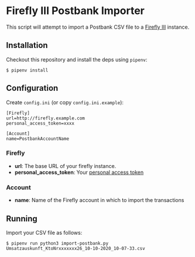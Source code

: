 Firefly III Postbank Importer
=============================

This script will attempt to import a Postbank CSV file to a [Firefly
III](https://github.com/firefly-iii/firefly-iii) instance.

Installation
------------

Checkout this repository and install the deps using `pipenv`:

```
$ pipenv install
```

Configuration
-------------

Create `config.ini` (or copy `config.ini.example`):

```
[Firefly]
url=http://firefly.example.com
personal_access_token=xxxx

[Account]
name=PostbankAccountName
```

### Firefly

- **url**: The base URL of your firefly instance.
- **personal_access_token**: Your [personal access token](https://firefly-iii.gitbook.io/firefly-iii-bunq-importer/installing-and-running/configure#personal-access-token)

### Account

- **name**: Name of the Firefly account in which to import the transactions

Running
-------

Import your CSV file as follows:

```
$ pipenv run python3 import-postbank.py Umsatzauskunft_KtoNrxxxxxxx26_10-10-2020_10-07-33.csv
```
